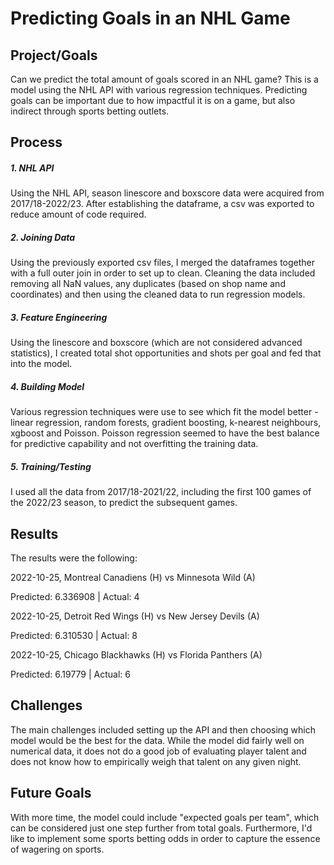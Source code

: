 # Predicting Goals in an NHL Game

## Project/Goals
Can we predict the total amount of goals scored in an NHL game? This is a model using the NHL API with various regression techniques.
Predicting goals can be important due to how impactful it is on a game, but also indirect through sports betting outlets.

## Process
##### 1. NHL API
Using the NHL API, season linescore and boxscore data were acquired from 2017/18-2022/23.
After establishing the dataframe, a csv was exported to reduce amount of code required.

##### 2. Joining Data
Using the previously exported csv files, I merged the dataframes together with a full outer join in order to set up to clean.
Cleaning the data included removing all NaN values, any duplicates (based on shop name and coordinates) and then using the cleaned data to run regression models.

##### 3. Feature Engineering
Using the linescore and boxscore (which are not considered advanced statistics), I created total shot opportunities and shots per goal and fed that into the model.

##### 4. Building Model
Various regression techniques were use to see which fit the model better - linear regression, random forests, gradient boosting, k-nearest neighbours, xgboost and Poisson.
Poisson regression seemed to have the best balance for predictive capability and not overfitting the training data.

##### 5. Training/Testing
I used all the data from 2017/18-2021/22, including the first 100 games of the 2022/23 season, to predict the subsequent games.

## Results
The results were the following:

2022-10-25, Montreal Canadiens (H) vs Minnesota Wild (A)

Predicted: 6.336908 | Actual: 4

2022-10-25, Detroit Red Wings (H) vs New Jersey Devils (A)

Predicted: 6.310530 | Actual: 8

2022-10-25, Chicago Blackhawks (H) vs Florida Panthers (A)

Predicted: 6.19779 | Actual: 6

## Challenges 
The main challenges included setting up the API and then choosing which model would be the best for the data.
While the model did fairly well on numerical data, it does not do a good job of evaluating player talent and does not know how to empirically weigh that talent on any given night.

## Future Goals
With more time, the model could include "expected goals per team", which can be considered just one step further from total goals. Furthermore, I'd like to implement some sports betting odds in order to capture the essence of wagering on sports.
